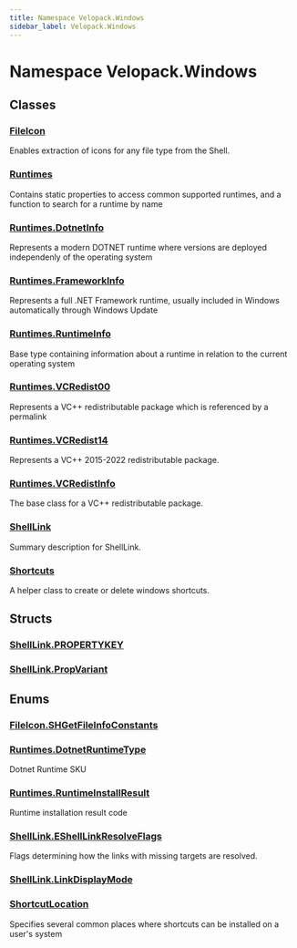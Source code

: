 ```yaml
---
title: Namespace Velopack.Windows
sidebar_label: Velopack.Windows
---
```

# Namespace Velopack.Windows
## Classes
### [FileIcon](../Velopack.Windows/FileIcon)
Enables extraction of icons for any file type from
the Shell.
### [Runtimes](../Velopack.Windows/Runtimes)
Contains static properties to access common supported runtimes, and a function to search for a runtime by name
### [Runtimes.DotnetInfo](../Velopack.Windows/Runtimes.DotnetInfo)
Represents a modern DOTNET runtime where versions are deployed independenly of the operating system
### [Runtimes.FrameworkInfo](../Velopack.Windows/Runtimes.FrameworkInfo)
Represents a full .NET Framework runtime, usually included in Windows automatically through Windows Update
### [Runtimes.RuntimeInfo](../Velopack.Windows/Runtimes.RuntimeInfo)
Base type containing information about a runtime in relation to the current operating system
### [Runtimes.VCRedist00](../Velopack.Windows/Runtimes.VCRedist00)
Represents a VC++ redistributable package which is referenced by a permalink
### [Runtimes.VCRedist14](../Velopack.Windows/Runtimes.VCRedist14)
Represents a VC++ 2015-2022 redistributable package.
### [Runtimes.VCRedistInfo](../Velopack.Windows/Runtimes.VCRedistInfo)
The base class for a VC++ redistributable package.
### [ShellLink](../Velopack.Windows/ShellLink)
Summary description for ShellLink.
### [Shortcuts](../Velopack.Windows/Shortcuts)
A helper class to create or delete windows shortcuts.
## Structs
### [ShellLink.PROPERTYKEY](../Velopack.Windows/ShellLink.PROPERTYKEY)

### [ShellLink.PropVariant](../Velopack.Windows/ShellLink.PropVariant)

## Enums
### [FileIcon.SHGetFileInfoConstants](../Velopack.Windows/FileIcon.SHGetFileInfoConstants)

### [Runtimes.DotnetRuntimeType](../Velopack.Windows/Runtimes.DotnetRuntimeType)
Dotnet Runtime SKU
### [Runtimes.RuntimeInstallResult](../Velopack.Windows/Runtimes.RuntimeInstallResult)
Runtime installation result code
### [ShellLink.EShellLinkResolveFlags](../Velopack.Windows/ShellLink.EShellLinkResolveFlags)
Flags determining how the links with missing
targets are resolved.
### [ShellLink.LinkDisplayMode](../Velopack.Windows/ShellLink.LinkDisplayMode)

### [ShortcutLocation](../Velopack.Windows/ShortcutLocation)
Specifies several common places where shortcuts can be installed on a user's system
